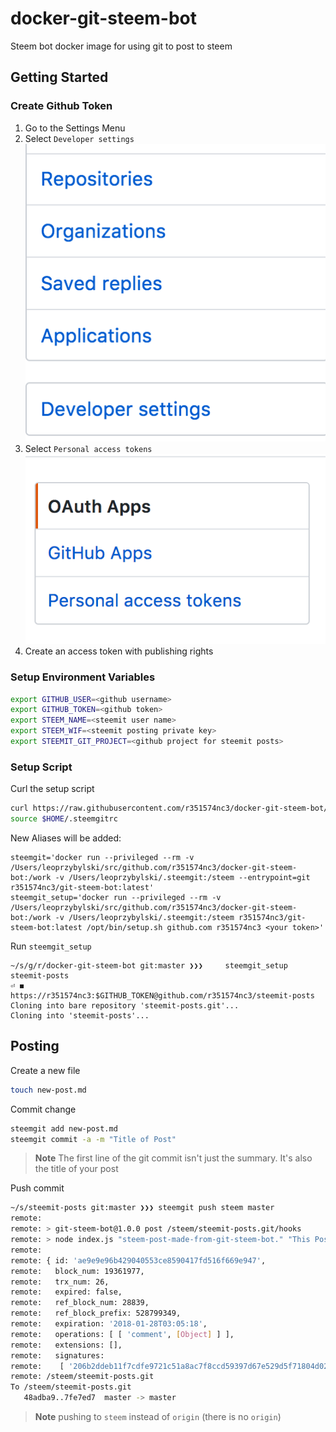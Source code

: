 # docker-git-steem-bot

Steem bot docker image for using git to post to steem

## Getting Started

### Create Github Token

1. Go to the Settings Menu
1. Select `Developer settings`
![](docs/images/developer_settings.png)
1. Select `Personal access tokens`
![](docs/images/personal_access_tokens.png)
1. Create an access token with publishing rights


### Setup Environment Variables

```bash
export GITHUB_USER=<github username>
export GITHUB_TOKEN=<github token>
export STEEM_NAME=<steemit user name>
export STEEM_WIF=<steemit posting private key>
export STEEMIT_GIT_PROJECT=<github project for steemit posts>
```

### Setup Script

Curl the setup script
```bash
curl https://raw.githubusercontent.com/r351574nc3/docker-git-steem-bot/master/setup.sh | sh 
source $HOME/.steemgitrc
```

New Aliases will be added:
```
steemgit='docker run --privileged --rm -v /Users/leoprzybylski/src/github.com/r351574nc3/docker-git-steem-bot:/work -v /Users/leoprzybylski/.steemgit:/steem --entrypoint=git r351574nc3/git-steem-bot:latest'
steemgit_setup='docker run --privileged --rm -v /Users/leoprzybylski/src/github.com/r351574nc3/docker-git-steem-bot:/work -v /Users/leoprzybylski/.steemgit:/steem r351574nc3/git-steem-bot:latest /opt/bin/setup.sh github.com r351574nc3 <your token>'
```

Run `steemgit_setup`

```
~/s/g/r/docker-git-steem-bot git:master ❯❯❯     steemgit_setup steemit-posts                                                                              ⏎ ◼
https://r351574nc3:$GITHUB_TOKEN@github.com/r351574nc3/steemit-posts
Cloning into bare repository 'steemit-posts.git'...
Cloning into 'steemit-posts'...
```

## Posting

Create a new file
```bash
touch new-post.md
```

Commit change
```bash
steemgit add new-post.md
steemgit commit -a -m "Title of Post"
```

> **Note** The first line of the git commit isn't just the summary. It's also the title of your post

Push commit
```bash
~/s/steemit-posts git:master ❯❯❯ steemgit push steem master
remote: 
remote: > git-steem-bot@1.0.0 post /steem/steemit-posts.git/hooks        
remote: > node index.js "steem-post-made-from-git-steem-bot." "This Post Was Created by the Docker git-steem-bot"        
remote: 
remote: { id: 'ae9e9e96b429040553ce8590417fd516f669e947',        
remote:   block_num: 19361977,        
remote:   trx_num: 26,        
remote:   expired: false,        
remote:   ref_block_num: 28839,        
remote:   ref_block_prefix: 528799349,        
remote:   expiration: '2018-01-28T03:05:18',        
remote:   operations: [ [ 'comment', [Object] ] ],        
remote:   extensions: [],        
remote:   signatures:         
remote:    [ '206b2ddeb11f7cdfe9721c51a8ac7f8ccd59397d67e529d5f71804d023fef5daba7ec8cd6c9351a270ed7a0ead2ad4ee57cae767351c2641199d0584494f11168a' ] }        
remote: /steem/steemit-posts.git        
To /steem/steemit-posts.git
   48adba9..7fe7ed7  master -> master
```

> **Note** pushing to `steem` instead of `origin` (there is no `origin`)

